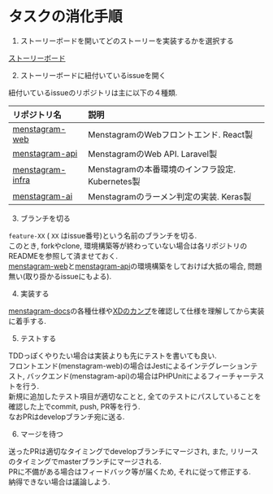 # タスクの消化手順

1. ストーリーボードを開いてどのストーリーを実装するかを選択する

[ストーリーボード](https://github.com/orgs/uyupun/projects/1)

2. ストーリーボードに紐付いているissueを開く

紐付いているissueのリポジトリは主に以下の４種類.

|リポジトリ名|説明|
|:--|:--|
|[menstagram-web](https://github.com/uyupun/menstagram-web)|MenstagramのWebフロントエンド. React製|
|[menstagram-api](https://github.com/uyupun/menstagram-api)|MenstagramのWeb API. Laravel製|
|[menstagram-infra](https://github.com/uyupun/menstagram-infra)|Menstagramの本番環境のインフラ設定. Kubernetes製|
|[menstagram-ai](https://github.com/uyupun/menstagram-ai)|Menstagramのラーメン判定の実装. Keras製|

3. ブランチを切る

`feature-XX` ( `XX` はissue番号)という名前のブランチを切る.  
このとき, forkやclone, 環境構築等が終わっていない場合は各リポジトリのREADMEを参照して済ませておく.  
[menstagram-web](https://github.com/uyupun/menstagram-web)と[menstagram-api](https://github.com/uyupun/menstagram-api)の環境構築をしておけば大抵の場合, 問題無い(取り掛かるissueにもよる).

4. 実装する

[menstagram-docs](https://github.com/uyupun/menstagram-docs)の各種仕様や[XDのカンプ](https://xd.adobe.com/spec/416488c6-96ec-4da3-58c6-dda1d76eb70a-3755/grid/)を確認して仕様を理解してから実装に着手する.  

5. テストする

TDDっぽくやりたい場合は実装よりも先にテストを書いても良い.  
フロントエンド(menstagram-web)の場合はJestによるインテグレーションテスト, バックエンド(menstagram-api)の場合はPHPUnitによるフィーチャーテストを行う.  
新規に追加したテスト項目が適切なことと, 全てのテストにパスしていることを確認した上でcommit, push, PR等を行う.  
なおPRはdevelopブランチ宛に送る.

6. マージを待つ

送ったPRは適切なタイミングでdevelopブランチにマージされ, また, リリースのタイミングでmasterブランチにマージされる.  
PRに不備がある場合はフィードバック等が届くため, それに従って修正する.  
納得できない場合は議論しよう.